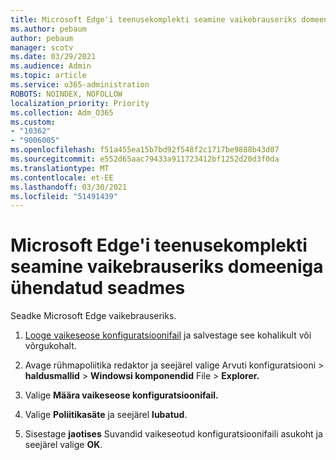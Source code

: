 ```yaml
---
title: Microsoft Edge'i teenusekomplekti seamine vaikebrauseriks domeeniga ühendatud seadmes
ms.author: pebaum
author: pebaum
manager: scotv
ms.date: 03/29/2021
ms.audience: Admin
ms.topic: article
ms.service: o365-administration
ROBOTS: NOINDEX, NOFOLLOW
localization_priority: Priority
ms.collection: Adm_O365
ms.custom:
- "10362"
- "9006005"
ms.openlocfilehash: f51a455ea15b7bd92f548f2c1717be9888b43d07
ms.sourcegitcommit: e552d65aac79433a911723412bf1252d20d3f0da
ms.translationtype: MT
ms.contentlocale: et-EE
ms.lasthandoff: 03/30/2021
ms.locfileid: "51491439"
---
```

# <a name="set-microsoft-edge-as-the-default-browser-on-a-domain-joined-device"></a>Microsoft Edge'i teenusekomplekti seamine vaikebrauseriks domeeniga ühendatud seadmes

Seadke Microsoft Edge vaikebrauseriks. 

1. [Looge vaikeseose konfiguratsioonifail](https://go.microsoft.com/fwlink/?linkid=2132437) ja salvestage see kohalikult või võrgukohalt.

1. Avage rühmapoliitika redaktor ja seejärel valige Arvuti konfiguratsiooni  >  **haldusmallid**  >  **Windowsi komponendid** File  >  **Explorer.**

1. Valige **Määra vaikeseose konfiguratsioonifail.**

1. Valige **Poliitikasäte** ja seejärel **lubatud**.

1. Sisestage **jaotises** Suvandid vaikeseotud konfiguratsioonifaili asukoht ja seejärel valige **OK**.
